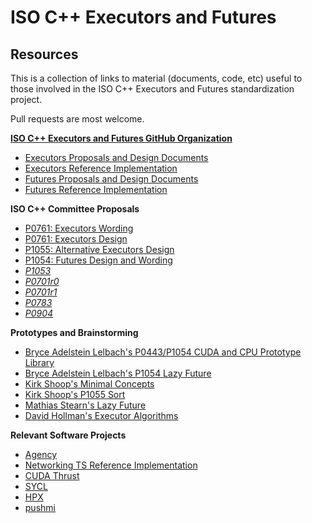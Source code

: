 ISO C++ Executors and Futures
=============================

Resources
---------

This is a collection of links to material (documents, code, etc) useful to
those involved in the ISO C++ Executors and Futures standardization project.

Pull requests are most welcome.

**[ISO C++ Executors and Futures GitHub Organization](https://github.com/executors/executors)**
- [Executors Proposals and Design Documents]()
- [Executors Reference Implementation]()
- [Futures Proposals and Design Documents]()
- [Futures Reference Implementation]()

**ISO C++ Committee Proposals**
- [P0761: Executors Wording](https://wg21.link/P0443)
- [P0761: Executors Design](https://wg21.link/P0761)
- [P1055: Alternative Executors Design](https://wg21.link/P1055)
- [P1054: Futures Design and Wording](https://wg21.link/P1054)
- *[P1053](https://wg21.link/P1053)*
- *[P0701r0](https://wg21.link/P0701r0)*
- *[P0701r1](https://wg21.link/P0701r1)*
- *[P0783](https://wg21.link/P0783)*
- *[P0904](https://wg21.link/P0904)*

**Prototypes and Brainstorming**
- [Bryce Adelstein Lelbach's P0443/P1054 CUDA and CPU Prototype Library](https://github.com/executors/futures-impl/tree/master/rapperswil-prototype)
- [Bryce Adelstein Lelbach's P1054 Lazy Future](https://gist.github.com/brycelelbach/d79c35e53a480a9d04e6a8a0f736bdd6)
- [Kirk Shoop's Minimal Concepts](https://gist.github.com/kirkshoop/f743929f16dd2ba2f89f8d3fe3e10d42)
- [Kirk Shoop's P1055 Sort](https://gist.github.com/dhollman/0cb3cedc55b198aa66443eda419331b3#gistcomment-2651447)
- [Mathias Stearn's Lazy Future](https://gist.github.com/RedBeard0531/1fb12c3bd9c469a8549bab6c9e22492b#file-lazy_futures-h-L110)
- [David Hollman's Executor Algorithms](https://gist.github.com/dhollman/0cb3cedc55b198aa66443eda419331b3)

**Relevant Software Projects**
- [Agency](https://github.com/agency-library/agency)
- [Networking TS Reference Implementation](https://github.com/chriskohlhoff/networking-ts-impl)
- [CUDA Thrust](https://github.com/thrust/thrust)
- [SYCL](https://github.com/KhronosGroup/SyclParallelSTL)
- [HPX](https://github.com/STEllAR-GROUP/hpx)
- [pushmi](https://github.com/facebookresearch/pushmi)


